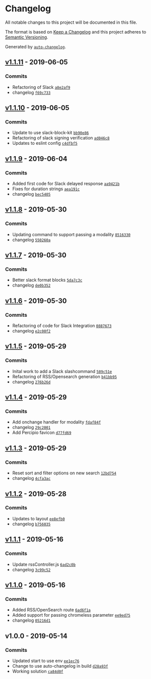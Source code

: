# Changelog

All notable changes to this project will be documented in this file.

The format is based on [Keep a Changelog](http://keepachangelog.com/en/1.0.0/)
and this project adheres to [Semantic Versioning](http://semver.org/spec/v2.0.0.html).

Generated by [`auto-changelog`](https://github.com/CookPete/auto-changelog).

## [v1.1.11](https://github.com/martinholden-skillsoft/node-percipio-federatedsearchweb/compare/v1.1.10...v1.1.11) - 2019-06-05

### Commits

- Refactoring of Slack [`a8e2af9`](https://github.com/martinholden-skillsoft/node-percipio-federatedsearchweb/commit/a8e2af9a617b82a8dab9432ad7858f519432fc0a)
- changelog [`f69c733`](https://github.com/martinholden-skillsoft/node-percipio-federatedsearchweb/commit/f69c733b590c8817fad433bed1c17297ef1b4304)

## [v1.1.10](https://github.com/martinholden-skillsoft/node-percipio-federatedsearchweb/compare/v1.1.9...v1.1.10) - 2019-06-05

### Commits

- Update to use slack-block-kit [`bb90e86`](https://github.com/martinholden-skillsoft/node-percipio-federatedsearchweb/commit/bb90e86e29c824a2b45f17e7f30797153c121891)
- Refactoring of slack signing verification [`ad046c8`](https://github.com/martinholden-skillsoft/node-percipio-federatedsearchweb/commit/ad046c88567c82d8f7d055a949fdbbeac27aabff)
- Updates to eslint config [`c4dfbf5`](https://github.com/martinholden-skillsoft/node-percipio-federatedsearchweb/commit/c4dfbf556c14590158b9cd94b8de4279a3882474)

## [v1.1.9](https://github.com/martinholden-skillsoft/node-percipio-federatedsearchweb/compare/v1.1.8...v1.1.9) - 2019-06-04

### Commits

- Added first code for Slack delayed response [`aa9421b`](https://github.com/martinholden-skillsoft/node-percipio-federatedsearchweb/commit/aa9421b93e5f4e302243ffc64bd589ff3f8a19f8)
- Fixes for duration strings [`aea191c`](https://github.com/martinholden-skillsoft/node-percipio-federatedsearchweb/commit/aea191ce8eb04156a2f0a70cdd31fc0298148654)
- changelog [`bec5405`](https://github.com/martinholden-skillsoft/node-percipio-federatedsearchweb/commit/bec5405b29fbae5dfdf76639e73a895a61ce8fab)

## [v1.1.8](https://github.com/martinholden-skillsoft/node-percipio-federatedsearchweb/compare/v1.1.7...v1.1.8) - 2019-05-30

### Commits

- Updating command to support passing a modality [`8516330`](https://github.com/martinholden-skillsoft/node-percipio-federatedsearchweb/commit/8516330fe34de725ec3de82a439d0960eec9a738)
- changelog [`550260a`](https://github.com/martinholden-skillsoft/node-percipio-federatedsearchweb/commit/550260a751f2e926f537cdf1335dcb5ba943f68d)

## [v1.1.7](https://github.com/martinholden-skillsoft/node-percipio-federatedsearchweb/compare/v1.1.6...v1.1.7) - 2019-05-30

### Commits

- Better slack format blocks [`5da7c3c`](https://github.com/martinholden-skillsoft/node-percipio-federatedsearchweb/commit/5da7c3cdb0b754b71cfa36f06c7486dff813c7e9)
- changelog [`de0b352`](https://github.com/martinholden-skillsoft/node-percipio-federatedsearchweb/commit/de0b35268f05db1eefe3e5d716849f946277f474)

## [v1.1.6](https://github.com/martinholden-skillsoft/node-percipio-federatedsearchweb/compare/v1.1.5...v1.1.6) - 2019-05-30

### Commits

- Refactoring of code for Slack Integration [`0887673`](https://github.com/martinholden-skillsoft/node-percipio-federatedsearchweb/commit/0887673439d95cbf2c88aa062540cb8f55d73d40)
- changelog [`e2c00f2`](https://github.com/martinholden-skillsoft/node-percipio-federatedsearchweb/commit/e2c00f2fa2c1e7770ac21795f2a0b54a27fc607b)

## [v1.1.5](https://github.com/martinholden-skillsoft/node-percipio-federatedsearchweb/compare/v1.1.4...v1.1.5) - 2019-05-29

### Commits

- Inital work to add a Slack slashcommand [`589c51e`](https://github.com/martinholden-skillsoft/node-percipio-federatedsearchweb/commit/589c51e00dbf2b520b82839b2e8c8332bbfebec7)
- Refactoring of RSS/Opensearch generation [`b41bb95`](https://github.com/martinholden-skillsoft/node-percipio-federatedsearchweb/commit/b41bb95cc79c12ed17dc831a0d7315e3adc87a54)
- changelog [`276b26d`](https://github.com/martinholden-skillsoft/node-percipio-federatedsearchweb/commit/276b26dc6ef5902efea2abf02f03327e65b3c96f)

## [v1.1.4](https://github.com/martinholden-skillsoft/node-percipio-federatedsearchweb/compare/v1.1.3...v1.1.4) - 2019-05-29

### Commits

- Add onchange handler for modality [`fdaf84f`](https://github.com/martinholden-skillsoft/node-percipio-federatedsearchweb/commit/fdaf84f29f029d2e29c4a654904957e7a1bb534c)
- changelog [`29c2001`](https://github.com/martinholden-skillsoft/node-percipio-federatedsearchweb/commit/29c20015a7b208d9f4cd8d89918cfa3591f4894b)
- Add Percipio favicon [`d77fd69`](https://github.com/martinholden-skillsoft/node-percipio-federatedsearchweb/commit/d77fd69a5bb146fb0f5bc35d0c38e57e3b924e64)

## [v1.1.3](https://github.com/martinholden-skillsoft/node-percipio-federatedsearchweb/compare/v1.1.2...v1.1.3) - 2019-05-29

### Commits

- Reset sort and filter options on new search [`12bd754`](https://github.com/martinholden-skillsoft/node-percipio-federatedsearchweb/commit/12bd7540d131cfad7f3ceb253197587506699cb8)
- changelog [`4cfa3ac`](https://github.com/martinholden-skillsoft/node-percipio-federatedsearchweb/commit/4cfa3ac7c597ebbfdd5bcf172bf86b238764bfa9)

## [v1.1.2](https://github.com/martinholden-skillsoft/node-percipio-federatedsearchweb/compare/v1.1.1...v1.1.2) - 2019-05-28

### Commits

- Updates to layout [`ee8efb0`](https://github.com/martinholden-skillsoft/node-percipio-federatedsearchweb/commit/ee8efb0f4a7815af89108cf8c2425c7a64c4dbbd)
- changelog [`b756035`](https://github.com/martinholden-skillsoft/node-percipio-federatedsearchweb/commit/b756035f63045a5244e15df5b5559330def41128)

## [v1.1.1](https://github.com/martinholden-skillsoft/node-percipio-federatedsearchweb/compare/v1.1.0...v1.1.1) - 2019-05-16

### Commits

- Update rssController.js [`6ad2c0b`](https://github.com/martinholden-skillsoft/node-percipio-federatedsearchweb/commit/6ad2c0b1fa3c32f747c28f1080d95c7b96769d49)
- changelog [`3c99c52`](https://github.com/martinholden-skillsoft/node-percipio-federatedsearchweb/commit/3c99c52b5450eb5b79a04f18be8506f07237f5a3)

## [v1.1.0](https://github.com/martinholden-skillsoft/node-percipio-federatedsearchweb/compare/v1.0.0...v1.1.0) - 2019-05-16

### Commits

- Added RSS/OpenSearch route [`6ad6f1a`](https://github.com/martinholden-skillsoft/node-percipio-federatedsearchweb/commit/6ad6f1aef4b0724c440d54bc8953e27b1613c3d3)
- Added support for passing chromeless parameter [`ee9ed75`](https://github.com/martinholden-skillsoft/node-percipio-federatedsearchweb/commit/ee9ed75b64279ceba0647e9eae6e0355d03f3a6b)
- changelog [`05216d1`](https://github.com/martinholden-skillsoft/node-percipio-federatedsearchweb/commit/05216d194b05685fcb447199c69052cb2c30e65c)

## v1.0.0 - 2019-05-14

### Commits

- Updated start to use env [`ee1ec76`](https://github.com/martinholden-skillsoft/node-percipio-federatedsearchweb/commit/ee1ec767a5499c150a567b7fbb1020e4bf39e63d)
- Change to use auto-changelog in build [`d28a93f`](https://github.com/martinholden-skillsoft/node-percipio-federatedsearchweb/commit/d28a93f335593c2208b4c3f687f075d32ea3cd8a)
- Working solution [`ca84d0f`](https://github.com/martinholden-skillsoft/node-percipio-federatedsearchweb/commit/ca84d0f2f5cd6fafa0bcd63a4d73823a4d257385)
